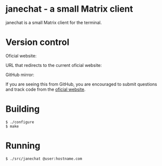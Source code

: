 # janechat - a small Matrix client

janechat is a small Matrix client for the terminal.

# Version control

Oficial website: [](https://silas.net.br/projects/janechat)

URL that redirects to the current oficial website:
[](https://purl.org/net/janechat)

GitHub mirror: [](https://github.com/silasdb/janechat)

If you are seeing this from GitHub, you are encouraged to submit questions and
track code from the [oficial website](https://silas.net.br/projects/janechat).

# Building

```
$ ./configure
$ make
```

# Running
```
$ ./src/janechat @user:hostname.com
```
